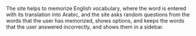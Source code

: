 The site helps to memorize English vocabulary, where the word is entered with its translation into Arabic, and the site asks random questions from the words that the user has memorized, shows options, and keeps the words that the user answered incorrectly, and shows them in a sidebar.
